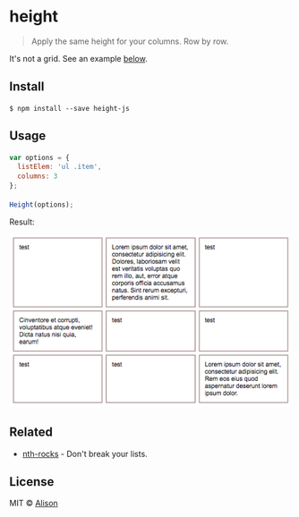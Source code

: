 # height
> Apply the same height for your columns. Row by row.

It's not a grid. See an example [below](https://github.com/alisonmonteiro/height#usage).


## Install

```
$ npm install --save height-js
```


## Usage

```javascript
var options = {
  listElem: 'ul .item',
  columns: 3
};

Height(options);
```

Result:

![Sim](./example/screenshot.png)


## Related

- [nth-rocks](https://github.com/alisonmonteiro/nth-rocks) - Don't break your lists.


## License

MIT © [Alison](http://alisonmonteiro.com.br)
